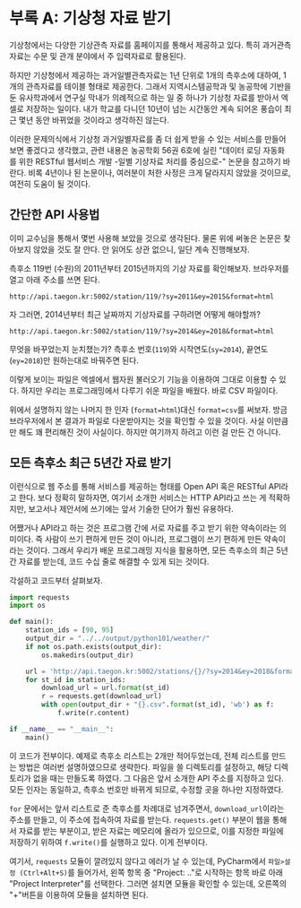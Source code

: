 # 부록 A: 기상청 자료 받기

기상청에서는 다양한 기상관측 자료를 홈페이지를 통해서 제공하고 있다. 특히 과거관측자료는 수문 및 관개 분야에서 주 입력자료로 활용된다.

하지만 기상청에서 제공하는 과거일별관측자료는 1년 단위로 1개의 측후소에 대하여, 1개의 관측자료를 테이블 형태로 제공한다. 그래서 지역시스템공학과 및 농공학에 기반을 둔 유사학과에서 연구실 막내가 의례적으로 하는 일 중 하나가 기상청 자료를 받아서 엑셀로 저장하는 일이다. 내가 학교를 다니던 10년이 넘는 시간동안 계속 되어온 풍습이 최근 몇년 동안 바뀌었을 것이라고 생각하진 않는다.

이러한 문제의식에서 기상청 과거일별자료를 좀 더 쉽게 받을 수 있는 서비스를 만들어보면 좋겠다고 생각했고, 관련 내용은 농공학회 56권 6호에 실린 "데이터 로딩 자동화를 위한 RESTful 웹서비스 개발 -일별 기상자료 처리를 중심으로-" 논문을 참고하기 바란다. 비록 4년이나 된 논문이나, 여러분이 처한 사정은 크게 달라지지 않았을 것이므로, 여전히 도움이 될 것이다.

## 간단한 API 사용법

이미 교수님을 통해서 몇번 사용해 보았을 것으로 생각된다. 물론 위에 써놓은 논문은 찾아보지 않았을 것도 잘 안다. 안 읽어도 상관 없으니, 일단 계속 진행해보자.

측후소 119번 (수원)의 2011년부터 2015년까지의 기상 자료를 확인해보자. 브라우저를 열고 아래 주소를 쓰면 된다.

`http://api.taegon.kr:5002/station/119/?sy=2011&ey=2015&format=html`

자 그러면, 2014년부터 최근 날짜까지 기상자료를 구하려면 어떻게 해야할까?

`http://api.taegon.kr:5002/station/119/?sy=2014&ey=2018&format=html`

무엇을 바꾸었는지 눈치챘는가? 측후소 번호(`119`)와 시작연도(`sy=2014`), 끝연도(`ey=2018`)만 원하는대로 바꿔주면 된다.

이렇게 보이는 파일은 엑셀에서 웹자원 불러오기 기능을 이용하여 그대로 이용할 수 있다. 하지만 우리는 프로그래밍에서 다루기 쉬운 파일을 배웠다. 바로 CSV 파일이다.

위에서 설명하지 않는 나머지 한 인자 (`format=html`)대신 `format=csv`를 써보자. 방금 브라우저에서 본 결과가 파일로 다운받아지는 것을 확인할 수 있을 것이다. 사실 이만큼만 해도 꽤 편리해진 것이 사실이다. 하지만 여기까지 하려고 이런 걸 만든 건 아니다.

## 모든 측후소 최근 5년간 자료 받기

이런식으로 웹 주소를 통해 서비스를 제공하는 형태를 Open API 혹은 RESTful API라고 한다. 보다 정확히 말하자면, 여기서 소개한 서비스는 HTTP API라고 쓰는 게 적확하지만, 보고서나 제안서에 쓰기에는 앞서 기술한 단어가 훨씬 유용하다.

어쨌거나 API라고 하는 것은 프로그램 간에 서로 자료를 주고 받기 위한 약속이라는 의미이다. 즉 사람이 쓰기 편하게 만든 것이 아니라, 프로그램이 쓰기 편하게 만든 약속이라는 것이다. 그래서 우리가 배운 프로그래밍 지식을 활용하면, 모든 측후소의 최근 5년간 자료를 받는데, 코드 수십 줄로 해결할 수 있게 되는 것이다.

각설하고 코드부터 살펴보자.

```python
import requests
import os

def main():
    station_ids = [90, 95]
    output_dir = "../../output/python101/weather/"
    if not os.path.exists(output_dir):
        os.makedirs(output_dir)

    url = 'http://api.taegon.kr:5002/stations/{}/?sy=2014&ey=2018&format=csv'
    for st_id in station_ids:
        download_url = url.format(st_id)
        r = requests.get(download_url)
        with open(output_dir + "{}.csv".format(st_id), 'wb') as f:
            f.write(r.content)

if __name__ == "__main__":
    main()
```

이 코드가 전부이다. 예제로 측후소 리스트는 2개만 적어두었는데, 전체 리스트를 만드는 방법은 여러번 설명하였으므로 생략한다. 파일을 쓸 디렉토리를 설정하고, 해당 디렉토리가 없을 때는 만들도록 하였다. 그 다음은 앞서 소개한 API 주소를 지정하고 있다. 모든 인자는 동일하고, 측후소 번호만 바뀌게 되므로, 수정할 곳을 하나만 지정하였다.

`for` 문에서는 앞서 리스트로 준 측후소를 차례대로 넘겨주면서, `download_url`이라는 주소를 만들고, 이 주소에 접속하여 자료를 받는다. `requests.get()` 부분이 웹을 통해서 자료를 받는 부분이고, 받은 자료는 메모리에 올라가 있으므로, 이를 지정한 파일에 저장하기 위하여 `f.write()`를 실행하고 있다. 이게 전부이다.

여기서, `requests` 모듈이 깔려있지 않다고 에러가 날 수 있는데, PyCharm에서 `파일>설정 (Ctrl+Alt+S)`를 들어가서, 왼쪽 항목 중 "Project: .."로 시작하는 항목 바로 아래 "Project Interpreter"를 선택한다. 그러면 설치면 모듈을 확인할 수 있는데, 오른쪽의 "+"버튼을 이용하여 모듈을 설치하면 된다.
